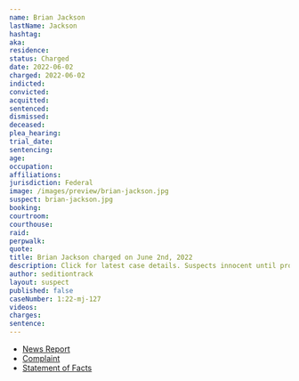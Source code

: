 ```yaml
---
name: Brian Jackson
lastName: Jackson
hashtag:
aka:
residence:
status: Charged
date: 2022-06-02
charged: 2022-06-02
indicted:
convicted:
acquitted:
sentenced:
dismissed:
deceased:
plea_hearing:
trial_date:
sentencing:
age:
occupation:
affiliations:
jurisdiction: Federal
image: /images/preview/brian-jackson.jpg
suspect: brian-jackson.jpg
booking:
courtroom:
courthouse:
raid:
perpwalk:
quote:
title: Brian Jackson charged on June 2nd, 2022
description: Click for latest case details. Suspects innocent until proven guilty.
author: seditiontrack
layout: suspect
published: false
caseNumber: 1:22-mj-127
videos:
charges:
sentence:
---
```

- [News Report]()
- [Complaint](https://www.justice.gov/usao-dc/case-multi-defendant/file/1511166/download)
- [Statement of Facts](https://www.justice.gov/usao-dc/case-multi-defendant/file/1511171/download)
